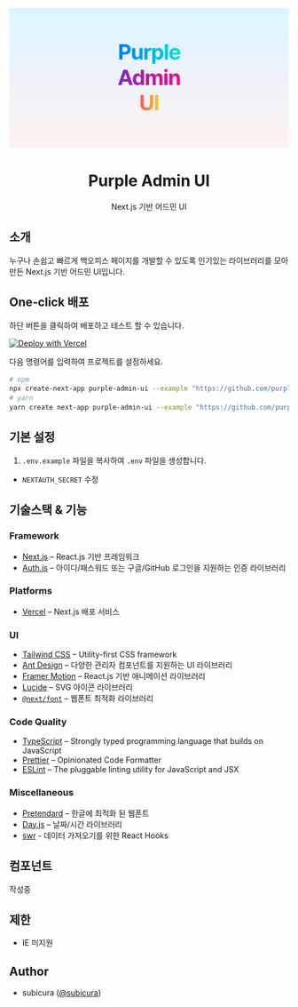 ![Purple Admin UI](./public/og.png)

<h1 align="center">
  Purple Admin UI
</h1>

<p align="center">
  Next.js 기반 어드민 UI
</p>

## 소개

누구나 손쉽고 빠르게 백오피스 페이지를 개발할 수 있도록 인기있는 라이브러리를 모아 만든 Next.js 기반 어드민 UI입니다.

## One-click 배포

하단 버튼을 클릭하여 배포하고 테스트 할 수 있습니다.

[![Deploy with Vercel](https://vercel.com/button)](https://vercel.com/new/clone?repository-url=https%3A%2F%2Fgithub.com%2Fpurpleio%2Fpurple-admin-ui&project-name=purple-admin-ui&repository-name=purple-admin-ui&demo-title=purple-admin-ui&demo-description=Next.js%20%EA%B8%B0%EB%B0%98%20%EC%96%B4%EB%93%9C%EB%AF%BC%20UI&demo-url=https%3A%2F%2Fadmin-ui.purple.io&demo-image=https%3A%2F%2Fadmin-ui.purple.io%2Fog.png&env=NEXTAUTH_SECRET&envDescription=How%20to%20get%20these%20env%20variables%3A&envLink=https%3A%2F%2Fgithub.com%2Fpurpleio%2Fpurple-admin-ui%2Fblob%2Fmain%2F.env.example)

다음 명령어를 입력하여 프로젝트를 설정하세요.

```bash
# npm
npx create-next-app purple-admin-ui --example "https://github.com/purpleio/purple-admin-ui"
# yarn
yarn create next-app purple-admin-ui --example "https://github.com/purpleio/purple-admin-ui"

```

## 기본 설정

1. `.env.example` 파일을 복사하여 `.env` 파일을 생성합니다.

- `NEXTAUTH_SECRET` 수정

## 기술스택 & 기능

### Framework

- [Next.js](https://nextjs.org/) – React.js 기반 프레임워크
- [Auth.js](https://authjs.dev/) – 아이디/패스워드 또는 구글/GitHub 로그인을 지원하는 인증 라이브러리

### Platforms

- [Vercel](https://vercel.com/) – Next.js 배포 서비스

### UI

- [Tailwind CSS](https://tailwindcss.com/) – Utility-first CSS framework
- [Ant Design](https://www.radix-ui.com/) – 다양한 관리자 컴포넌트를 지원하는 UI 라이브러리
- [Framer Motion](https://framer.com/motion) – React.js 기반 애니메이션 라이브러리
- [Lucide](https://lucide.dev/) – SVG 아이콘 라이브러리
- [`@next/font`](https://nextjs.org/docs/basic-features/font-optimization) – 웹폰트 최적화 라이브러리

### Code Quality

- [TypeScript](https://www.typescriptlang.org/) – Strongly typed programming language that builds on JavaScript
- [Prettier](https://prettier.io/) – Opinionated Code Formatter
- [ESLint](https://eslint.org/) – The pluggable linting utility for JavaScript and JSX

### Miscellaneous

- [Pretendard](https://cactus.tistory.com/306) – 한글에 최적화 된 웹폰트
- [Day.js](https://day.js.org/) – 날짜/시간 라이브러리
- [swr](https://swr.vercel.app/) - 데이터 가져오기를 위한 React Hooks

## 컴포넌트

작성중

## 제한

- IE 미지원

## Author

- subicura ([@subicura](https://twitter.com/subicura))

